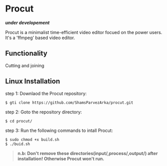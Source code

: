 # Procut
***under developement***

Procut is a minimalist time-efficient video editor focued on the power users. It's a 'ffmpeg' based video editor.

## Functionality
Cutting and joining

## Linux Installation
step 1: Downlaod the Procut repository:

	$ gti clone https://github.com/ShamsParvezArka/procut.git
step 2: Goto the repository directory:

	$ cd procut/
step 3: Run the following commands to intall Procut:

	$ sudo chmod +x build.sh
	$ ./buid.sh

> **n.b: Don't remove these directories(input/,process/,output/) after installation! Otherwise Procut won't run.**


